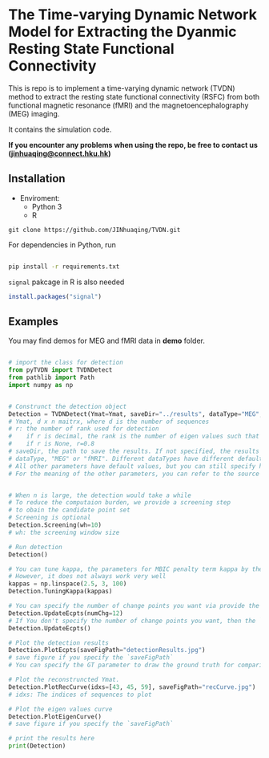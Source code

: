 # The Time-varying Dynamic Network Model for Extracting the Dyanmic Resting State Functional Connectivity


This is repo is to implement a time-varying dynamic network (TVDN) method to 
extract the resting state functional connectivity (RSFC) from both 
functional magnetic resonance (fMRI) and the magnetoencephalography (MEG) imaging.

It contains the simulation code.

**If you encounter any problems when using the repo, be free to contact us (<jinhuaqing@connect.hku.hk>)**


## Installation

- Enviroment:
  - Python 3
  - R

```
git clone https://github.com/JINhuaqing/TVDN.git
```
For dependencies in Python, run

```bash

pip install -r requirements.txt
```

`signal` pakcage in R is also needed

```R
install.packages("signal")
```

##  Examples

You may find demos for MEG and fMRI data in **demo** folder.

```python

# import the class for detection
from pyTVDN import TVDNDetect
from pathlib import Path
import numpy as np


# Construnct the detection object
Detection = TVDNDetect(Ymat=Ymat, saveDir="../results", dataType="MEG", fName="subj2", r=8, kappa=2.95, freq=60)
# Ymat, d x n maitrx, where d is the number of sequences
# r: the number of rank used for detection
#    if r is decimal, the rank is the number of eigen values such that account for 100r% of the variance.
#    if r is None, r=0.8
# saveDir, the path to save the results. If not specified, the results will not be saved
# dataType, "MEG" or "fMRI". Different dataTypes have different default parameters. You may leave it blank
# All other parameters have default values, but you can still specify here.
# For the meaning of the other parameters, you can refer to the source code


# When n is large, the detection would take a while
# To reduce the computaion burden, we provide a screening step 
# to obain the candidate point set
# Screening is optional
Detection.Screening(wh=10)
# wh: the screening window size

# Run detection
Detection()

# You can tune kappa, the parameters for MBIC penalty term kappa by the reconstructed errors
# However, it does not always work very well
kappas = np.linspace(2.5, 3, 100)
Detection.TuningKappa(kappas)

# You can specify the number of change points you want via provide the argument `numChg`, then the `UpdateEcpts` will update the current estimated change point set accordingly
Detection.UpdateEcpts(numChg=12)
# If You don't specify the number of change points you want, then the `UpdateEcpts` will update the current estimated change point set based on optimal kappa values by TuningKappas function
Detection.UpdateEcpts()

# Plot the detection results
Detection.PlotEcpts(saveFigPath="detectionResults.jpg")
# save figure if you specify the `saveFigPath`
# You can specify the GT parameter to draw the ground truth for comparison

# Plot the reconstruncted Ymat.
Detection.PlotRecCurve(idxs=[43, 45, 59], saveFigPath="recCurve.jpg")
# idxs: The indices of sequences to plot

# Plot the eigen values curve
Detection.PlotEigenCurve()
# save figure if you specify the `saveFigPath`

# print the results here
print(Detection)

```


